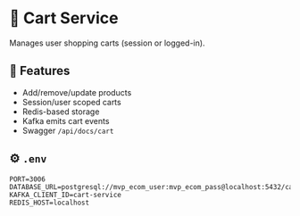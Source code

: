 # 🛒 Cart Service

Manages user shopping carts (session or logged-in).

## 🚀 Features

- Add/remove/update products
- Session/user scoped carts
- Redis-based storage
- Kafka emits cart events
- Swagger `/api/docs/cart`

## ⚙️ `.env`

```env
PORT=3006
DATABASE_URL=postgresql://mvp_ecom_user:mvp_ecom_pass@localhost:5432/cart_service_db
KAFKA_CLIENT_ID=cart-service
REDIS_HOST=localhost
```

